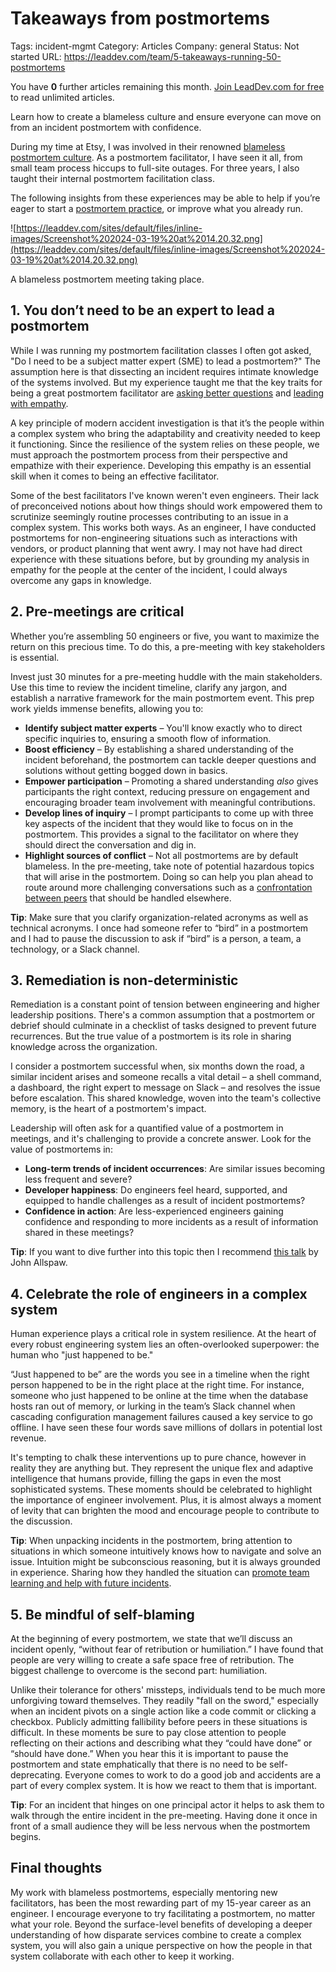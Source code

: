 # Takeaways from postmortems

Tags: incident-mgmt
Category: Articles
Company: general
Status: Not started
URL: https://leaddev.com/team/5-takeaways-running-50-postmortems

You have **0** further articles remaining this month. [Join LeadDev.com for free](https://leaddev.com/register?s=dw) to read unlimited articles.

Learn how to create a blameless culture and ensure everyone can move on from an incident postmortem with confidence.

During my time at Etsy, I was involved in their renowned [blameless postmortem culture](https://www.etsy.com/codeascraft/blameless-postmortems). As a postmortem facilitator, I have seen it all, from small team process hiccups to full-site outages. For three years, I also taught their internal postmortem facilitation class.

The following insights from these experiences may be able to help if you’re eager to start a [postmortem practice](https://www.jeli.io/howie/welcome), or improve what you already run.

![https://leaddev.com/sites/default/files/inline-images/Screenshot%202024-03-19%20at%2014.20.32.png](https://leaddev.com/sites/default/files/inline-images/Screenshot%202024-03-19%20at%2014.20.32.png)

A blameless postmortem meeting taking place.

## 1. You don’t need to be an expert to lead a postmortem

While I was running my postmortem facilitation classes I often got asked, "Do I need to be a subject matter expert (SME) to lead a postmortem?" The assumption here is that dissecting an incident requires intimate knowledge of the systems involved. But my experience taught me that the key traits for being a great postmortem facilitator are [asking better questions](https://github.com/etsy/DebriefingFacilitationGuide/blob/master/guide/05-the-art-of-asking-questions.md) and [leading with empathy](https://leaddev.com/team/4-pillars-empathetic-leadership).

A key principle of modern accident investigation is that it’s the people within a complex system who bring the adaptability and creativity needed to keep it functioning. Since the resilience of the system relies on these people, we must approach the postmortem process from their perspective and empathize with their experience. Developing this empathy is an essential skill when it comes to being an effective facilitator.

Some of the best facilitators I've known weren't even engineers. Their lack of preconceived notions about how things should work empowered them to scrutinize seemingly routine processes contributing to an issue in a complex system. This works both ways. As an engineer, I have conducted postmortems for non-engineering situations such as interactions with vendors, or product planning that went awry. I may not have had direct experience with these situations before, but by grounding my analysis in empathy for the people at the center of the incident, I could always overcome any gaps in knowledge.

## 2. Pre-meetings are critical

Whether you’re assembling 50 engineers or five, you want to maximize the return on this precious time. To do this, a pre-meeting with key stakeholders is essential.

Invest just 30 minutes for a pre-meeting huddle with the main stakeholders. Use this time to review the incident timeline, clarify any jargon, and establish a narrative framework for the main postmortem event. This prep work yields immense benefits, allowing you to:

- **Identify subject matter experts** – You'll know exactly who to direct specific inquiries to, ensuring a smooth flow of information.
- **Boost efficiency** – By establishing a shared understanding of the incident beforehand, the postmortem can tackle deeper questions and solutions without getting bogged down in basics.
- **Empower participation** – Promoting a shared understanding *also* gives participants the right context, reducing pressure on engagement and encouraging broader team involvement with meaningful contributions.
- **Develop lines of inquiry** – I prompt participants to come up with three key aspects of the incident that they would like to focus on in the postmortem. This provides a signal to the facilitator on where they should direct the conversation and dig in.
- **Highlight sources of conflict** – Not all postmortems are by default blameless. In the pre-meeting, take note of potential hazardous topics that will arise in the postmortem. Doing so can help you plan ahead to route around more challenging conversations such as a [confrontation between peers](https://leaddev.com/culture-engagement-motivation/managing-conflict-engineering-teams) that should be handled elsewhere.

**Tip**: Make sure that you clarify organization-related acronyms as well as technical acronyms. I once had someone refer to “bird” in a postmortem and I had to pause the discussion to ask if “bird” is a person, a team, a technology, or a Slack channel.

## 3. Remediation is non-deterministic

Remediation is a constant point of tension between engineering and higher leadership positions. There's a common assumption that a postmortem or debrief should culminate in a checklist of tasks designed to prevent future recurrences. But the true value of a postmortem is its role in sharing knowledge across the organization.

I consider a postmortem successful when, six months down the road, a similar incident arises and someone recalls a vital detail – a shell command, a dashboard, the right expert to message on Slack – and resolves the issue before escalation. This shared knowledge, woven into the team's collective memory, is the heart of a postmortem's impact.

Leadership will often ask for a quantified value of a postmortem in meetings, and it's challenging to provide a concrete answer. Look for the value of postmortems in:

- **Long-term trends of incident occurrences**: Are similar issues becoming less frequent and severe?
- **Developer happiness**: Do engineers feel heard, supported, and equipped to handle challenges as a result of incident postmortems?
- **Confidence in action**: Are less-experienced engineers gaining confidence and responding to more incidents as a result of information shared in these meetings?

**Tip**: If you want to dive further into this topic then I recommend [this talk](https://www.adaptivecapacitylabs.com/blog/2020/05/06/how-learning-is-different-than-fixing/) by John Allspaw.

## 4. Celebrate the role of engineers in a complex system

Human experience plays a critical role in system resilience. At the heart of every robust engineering system lies an often-overlooked superpower: the human who "just happened to be."

“Just happened to be” are the words you see in a timeline when the right person happened to be in the right place at the right time. For instance, someone who just happened to be online at the time when the database hosts ran out of memory, or lurking in the team’s Slack channel when cascading configuration management failures caused a key service to go offline. I have seen these four words save millions of dollars in potential lost revenue.

It's tempting to chalk these interventions up to pure chance, however in reality they are anything but. They represent the unique flex and adaptive intelligence that humans provide, filling the gaps in even the most sophisticated systems. These moments should be celebrated to highlight the importance of engineer involvement. Plus, it is almost always a moment of levity that can brighten the mood and encourage people to contribute to the discussion.

**Tip**: When unpacking incidents in the postmortem, bring attention to situations in which someone intuitively knows how to navigate and solve an issue. Intuition might be subconscious reasoning, but it is always grounded in experience. Sharing how they handled the situation can [promote team learning and help with future incidents](https://leaddev.com/managing-time-crisis/how-turn-engineering-incident-opportunity).

## 5. Be mindful of self-blaming

At the beginning of every postmortem, we state that we’ll discuss an incident openly, “without fear of retribution or humiliation.” I have found that people are very willing to create a safe space free of retribution. The biggest challenge to overcome is the second part: humiliation.

Unlike their tolerance for others' missteps, individuals tend to be much more unforgiving toward themselves. They readily "fall on the sword," especially when an incident pivots on a single action like a code commit or clicking a checkbox. Publicly admitting fallibility before peers in these situations is difficult. In these moments be sure to pay close attention to people reflecting on their actions and describing what they “could have done” or “should have done.” When you hear this it is important to pause the postmortem and state emphatically that there is no need to be self-deprecating. Everyone comes to work to do a good job and accidents are a part of every complex system. It is how we react to them that is important.

**Tip**: For an incident that hinges on one principal actor it helps to ask them to walk through the entire incident in the pre-meeting. Having done it once in front of a small audience they will be less nervous when the postmortem begins.

## Final thoughts

My work with blameless postmortems, especially mentoring new facilitators, has been the most rewarding part of my 15-year career as an engineer. I encourage everyone to try facilitating a postmortem, no matter what your role. Beyond the surface-level benefits of developing a deeper understanding of how disparate services combine to create a complex system, you will also gain a unique perspective on how the people in that system collaborate with each other to keep it working.